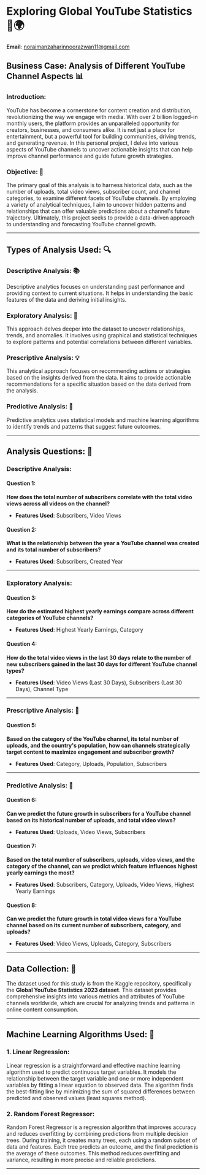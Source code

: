 # **Exploring Global YouTube Statistics** 🎥🌍

**Email**: noraimanzaharinnoorazwan11@gmail.com

## **Business Case: Analysis of Different YouTube Channel Aspects** 📊

### **Introduction:**  
YouTube has become a cornerstone for content creation and distribution, revolutionizing the way we engage with media. With over 2 billion logged-in monthly users, the platform provides an unparalleled opportunity for creators, businesses, and consumers alike. It is not just a place for entertainment, but a powerful tool for building communities, driving trends, and generating revenue. In this personal project, I delve into various aspects of YouTube channels to uncover actionable insights that can help improve channel performance and guide future growth strategies.

### **Objective:** 🎯  
The primary goal of this analysis is to harness historical data, such as the number of uploads, total video views, subscriber count, and channel categories, to examine different facets of YouTube channels. By employing a variety of analytical techniques, I aim to uncover hidden patterns and relationships that can offer valuable predictions about a channel's future trajectory. Ultimately, this project seeks to provide a data-driven approach to understanding and forecasting YouTube channel growth.

---

## **Types of Analysis Used:** 🔍

### **Descriptive Analysis:** 📚  
Descriptive analytics focuses on understanding past performance and providing context to current situations. It helps in understanding the basic features of the data and deriving initial insights.

### **Exploratory Analysis:** 🌟  
This approach delves deeper into the dataset to uncover relationships, trends, and anomalies. It involves using graphical and statistical techniques to explore patterns and potential correlations between different variables.

### **Prescriptive Analysis:** 💡  
This analytical approach focuses on recommending actions or strategies based on the insights derived from the data. It aims to provide actionable recommendations for a specific situation based on the data derived from the analysis.

### **Predictive Analysis:** 🔮  
Predictive analytics uses statistical models and machine learning algorithms to identify trends and patterns that suggest future outcomes.

---

## **Analysis Questions:** 🧠

### **Descriptive Analysis:**

#### Question 1:  
**How does the total number of subscribers correlate with the total video views across all videos on the channel?**  
- **Features Used**: Subscribers, Video Views

#### Question 2:  
**What is the relationship between the year a YouTube channel was created and its total number of subscribers?**  
- **Features Used**: Subscribers, Created Year

---

### **Exploratory Analysis:**  

#### Question 3:  
**How do the estimated highest yearly earnings compare across different categories of YouTube channels?**  
- **Features Used**: Highest Yearly Earnings, Category

#### Question 4:  
**How do the total video views in the last 30 days relate to the number of new subscribers gained in the last 30 days for different YouTube channel types?**  
- **Features Used**: Video Views (Last 30 Days), Subscribers (Last 30 Days), Channel Type

---

### **Prescriptive Analysis:** 🎯

#### Question 5:  
**Based on the category of the YouTube channel, its total number of uploads, and the country's population, how can channels strategically target content to maximize engagement and subscriber growth?**  
- **Features Used**: Category, Uploads, Population, Subscribers

---

### **Predictive Analysis:** 🔮

#### Question 6:  
**Can we predict the future growth in subscribers for a YouTube channel based on its historical number of uploads, and total video views?**  
- **Features Used**: Uploads, Video Views, Subscribers

#### Question 7:  
**Based on the total number of subscribers, uploads, video views, and the category of the channel, can we predict which feature influences highest yearly earnings the most?**  
- **Features Used**: Subscribers, Category, Uploads, Video Views, Highest Yearly Earnings

#### Question 8:  
**Can we predict the future growth in total video views for a YouTube channel based on its current number of subscribers, category, and uploads?**  
- **Features Used**: Video Views, Uploads, Category, Subscribers

---

## **Data Collection:** 📝

The dataset used for this study is from the Kaggle repository, specifically the **Global YouTube Statistics 2023 dataset**. This dataset provides comprehensive insights into various metrics and attributes of YouTube channels worldwide, which are crucial for analyzing trends and patterns in online content consumption.

---

## **Machine Learning Algorithms Used:** 🤖

### **1. Linear Regression:**  
Linear regression is a straightforward and effective machine learning algorithm used to predict continuous target variables. It models the relationship between the target variable and one or more independent variables by fitting a linear equation to observed data. The algorithm finds the best-fitting line by minimizing the sum of squared differences between predicted and observed values (least squares method).

### **2. Random Forest Regressor:**  
Random Forest Regressor is a regression algorithm that improves accuracy and reduces overfitting by combining predictions from multiple decision trees. During training, it creates many trees, each using a random subset of data and features. Each tree predicts an outcome, and the final prediction is the average of these outcomes. This method reduces overfitting and variance, resulting in more precise and reliable predictions.

---
